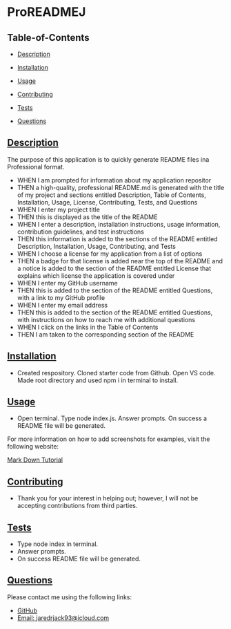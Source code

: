 # ProREADMEJ

   

  ## Table-of-Contents

  * [Description](#description)
  * [Installation](#installation)
  * [Usage](#usage)
   
  * [Contributing](#contributing)
  * [Tests](#tests)
  * [Questions](#questions)
  
  ## [Description](#table-of-contents)
  The purpose of this application is to quickly generate README files ina Professional format. 

  - WHEN I am prompted for information about my application repositor
 - THEN a high-quality, professional README.md is generated with the title of my project and sections entitled Description, Table of Contents, Installation, Usage, License, Contributing, Tests, and Questions
  - WHEN I enter my project title
  - THEN this is displayed as the title of the README
 -  WHEN I enter a description, installation instructions, usage information, contribution guidelines, and test instructions
  - THEN this information is added to the sections of the README entitled Description, Installation, Usage, Contributing, and Tests
 -  WHEN I choose a license for my application from a list of options
  - THEN a badge for that license is added near the top of the README and a notice is added to the section of the README entitled License that explains which license the application is covered under
  - WHEN I enter my GitHub username
  - THEN this is added to the section of the README entitled Questions, with a link to my GitHub profile
 -  WHEN I enter my email address
 -  THEN this is added to the section of the README entitled Questions, with instructions on how to reach me with additional questions
 -  WHEN I click on the links in the Table of Contents
 - THEN I am taken to the corresponding section of the README
  ## [Installation](#table-of-contents)
 - Created respository. Cloned starter code from Github. Open VS code. Made root directory and used npm i in terminal to install.
  ## [Usage](#table-of-contents)
  - Open terminal. Type node index.js. Answer prompts. On success a README file will be generated.
  
  For more information on how to add screenshots for examples, visit the following website:
  
  [Mark Down Tutorial](https://agea.github.io/tutorial.md/)
  
   
  ## [Contributing](#table-of-contents)
  
  
  - Thank you for your interest in helping out; however, I will not be accepting contributions from third parties.
    
  ## [Tests](#table-of-contents)
  - Type  node index in terminal. 
  - Answer prompts. 
  - On success README file will be generated.
  ## [Questions](#table-of-contents)
  Please contact me using the following links:
 -  [GitHub](https://github.com/jaredrjack)
  - [Email: jaredrjack93@icloud.com](mailto:jaredrjack93@icloud.com)
